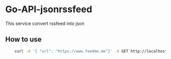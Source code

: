 # Go-API-jsonrssfeed

This service convert rssfeed into json


## How to use

```bash
    curl -d '{ "url": "https://www.feedme.me"}' -X GET http://localhost:10999/api/feed/v0
```
